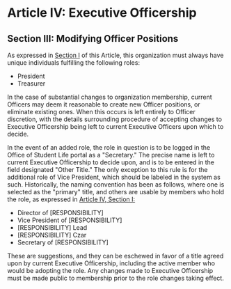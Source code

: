 # Article IV: Executive Officership

## Section III: Modifying Officer Positions

As expressed in [Section I](/constitution/article4/section1.html) of this Article, this organization
must always have unique individuals fulfilling the following roles:

- President
- Treasurer

In the case of substantial changes to organization membership, current Officers may deem it
reasonable to create new Officer positions, or eliminate existing ones. When this occurs
is left entirely to Officer discretion, with the details surrounding procedure of accepting
changes to Executive Officership being left to current Executive Officers upon which to decide. 

In the event of an added role, the role in question is to be logged in the Office of Student
Life portal as a "Secretary." The precise name is left to current Executive Officership to
decide upon, and is to be entered in the field designated "Other Title." The only
exception to this rule is for the additional role of Vice President, which should be
labeled in the system as such. Historically, the naming convention has been as follows,
where one is selected as the "primary" title, and others are usable by members who hold
the role, as expressed in [Article IV, Section I:](/constitution/article4/section1.html)

- Director of [RESPONSIBILITY]
- Vice President of [RESPONSIBILITY]
- [RESPONSIBILITY] Lead
- [RESPONSIBILITY] Czar
- Secretary of [RESPONSIBILITY]

These are suggestions, and they can be eschewed in favor of a title agreed upon by current 
Executive Officership, including the active member who would be adopting the role. Any
changes made to Executive Officership must be made public to membership prior to the role
changes taking effect.
